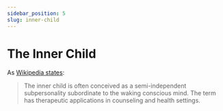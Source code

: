 ```yaml
---
sidebar_position: 5
slug: inner-child
---
```


# The Inner Child

As [Wikipedia states](https://en.wikipedia.org/wiki/Inner_child):

> The inner child is often conceived as a semi-independent subpersonality subordinate to the waking conscious mind. The term has therapeutic applications in counseling and health settings.

